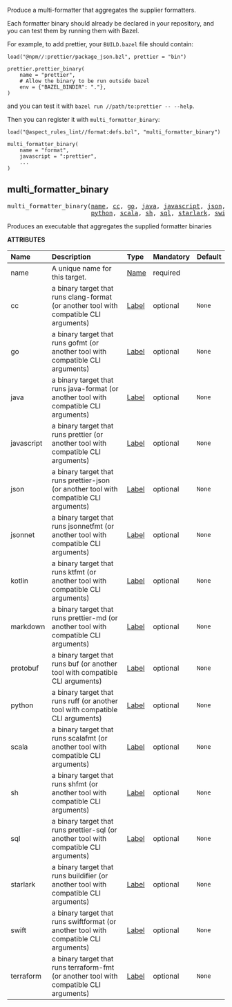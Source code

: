 <!-- Generated with Stardoc: http://skydoc.bazel.build -->

Produce a multi-formatter that aggregates the supplier formatters.

Each formatter binary should already be declared in your repository, and you can test them by running
them with Bazel.

For example, to add prettier, your `BUILD.bazel` file should contain:

```
load("@npm//:prettier/package_json.bzl", prettier = "bin")

prettier.prettier_binary(
    name = "prettier",
    # Allow the binary to be run outside bazel
    env = {"BAZEL_BINDIR": "."},
)
```

and you can test it with `bazel run //path/to:prettier -- --help`.

Then you can register it with `multi_formatter_binary`:

```
load("@aspect_rules_lint//format:defs.bzl", "multi_formatter_binary")

multi_formatter_binary(
    name = "format",
    javascript = ":prettier",
    ...
)
```


<a id="multi_formatter_binary"></a>

## multi_formatter_binary

<pre>
multi_formatter_binary(<a href="#multi_formatter_binary-name">name</a>, <a href="#multi_formatter_binary-cc">cc</a>, <a href="#multi_formatter_binary-go">go</a>, <a href="#multi_formatter_binary-java">java</a>, <a href="#multi_formatter_binary-javascript">javascript</a>, <a href="#multi_formatter_binary-json">json</a>, <a href="#multi_formatter_binary-jsonnet">jsonnet</a>, <a href="#multi_formatter_binary-kotlin">kotlin</a>, <a href="#multi_formatter_binary-markdown">markdown</a>, <a href="#multi_formatter_binary-protobuf">protobuf</a>,
                       <a href="#multi_formatter_binary-python">python</a>, <a href="#multi_formatter_binary-scala">scala</a>, <a href="#multi_formatter_binary-sh">sh</a>, <a href="#multi_formatter_binary-sql">sql</a>, <a href="#multi_formatter_binary-starlark">starlark</a>, <a href="#multi_formatter_binary-swift">swift</a>, <a href="#multi_formatter_binary-terraform">terraform</a>)
</pre>

Produces an executable that aggregates the supplied formatter binaries

**ATTRIBUTES**


| Name  | Description | Type | Mandatory | Default |
| :------------- | :------------- | :------------- | :------------- | :------------- |
| <a id="multi_formatter_binary-name"></a>name |  A unique name for this target.   | <a href="https://bazel.build/concepts/labels#target-names">Name</a> | required |  |
| <a id="multi_formatter_binary-cc"></a>cc |  a binary target that runs clang-format (or another tool with compatible CLI arguments)   | <a href="https://bazel.build/concepts/labels">Label</a> | optional | <code>None</code> |
| <a id="multi_formatter_binary-go"></a>go |  a binary target that runs gofmt (or another tool with compatible CLI arguments)   | <a href="https://bazel.build/concepts/labels">Label</a> | optional | <code>None</code> |
| <a id="multi_formatter_binary-java"></a>java |  a binary target that runs java-format (or another tool with compatible CLI arguments)   | <a href="https://bazel.build/concepts/labels">Label</a> | optional | <code>None</code> |
| <a id="multi_formatter_binary-javascript"></a>javascript |  a binary target that runs prettier (or another tool with compatible CLI arguments)   | <a href="https://bazel.build/concepts/labels">Label</a> | optional | <code>None</code> |
| <a id="multi_formatter_binary-json"></a>json |  a binary target that runs prettier-json (or another tool with compatible CLI arguments)   | <a href="https://bazel.build/concepts/labels">Label</a> | optional | <code>None</code> |
| <a id="multi_formatter_binary-jsonnet"></a>jsonnet |  a binary target that runs jsonnetfmt (or another tool with compatible CLI arguments)   | <a href="https://bazel.build/concepts/labels">Label</a> | optional | <code>None</code> |
| <a id="multi_formatter_binary-kotlin"></a>kotlin |  a binary target that runs ktfmt (or another tool with compatible CLI arguments)   | <a href="https://bazel.build/concepts/labels">Label</a> | optional | <code>None</code> |
| <a id="multi_formatter_binary-markdown"></a>markdown |  a binary target that runs prettier-md (or another tool with compatible CLI arguments)   | <a href="https://bazel.build/concepts/labels">Label</a> | optional | <code>None</code> |
| <a id="multi_formatter_binary-protobuf"></a>protobuf |  a binary target that runs buf (or another tool with compatible CLI arguments)   | <a href="https://bazel.build/concepts/labels">Label</a> | optional | <code>None</code> |
| <a id="multi_formatter_binary-python"></a>python |  a binary target that runs ruff (or another tool with compatible CLI arguments)   | <a href="https://bazel.build/concepts/labels">Label</a> | optional | <code>None</code> |
| <a id="multi_formatter_binary-scala"></a>scala |  a binary target that runs scalafmt (or another tool with compatible CLI arguments)   | <a href="https://bazel.build/concepts/labels">Label</a> | optional | <code>None</code> |
| <a id="multi_formatter_binary-sh"></a>sh |  a binary target that runs shfmt (or another tool with compatible CLI arguments)   | <a href="https://bazel.build/concepts/labels">Label</a> | optional | <code>None</code> |
| <a id="multi_formatter_binary-sql"></a>sql |  a binary target that runs prettier-sql (or another tool with compatible CLI arguments)   | <a href="https://bazel.build/concepts/labels">Label</a> | optional | <code>None</code> |
| <a id="multi_formatter_binary-starlark"></a>starlark |  a binary target that runs buildifier (or another tool with compatible CLI arguments)   | <a href="https://bazel.build/concepts/labels">Label</a> | optional | <code>None</code> |
| <a id="multi_formatter_binary-swift"></a>swift |  a binary target that runs swiftformat (or another tool with compatible CLI arguments)   | <a href="https://bazel.build/concepts/labels">Label</a> | optional | <code>None</code> |
| <a id="multi_formatter_binary-terraform"></a>terraform |  a binary target that runs terraform-fmt (or another tool with compatible CLI arguments)   | <a href="https://bazel.build/concepts/labels">Label</a> | optional | <code>None</code> |


